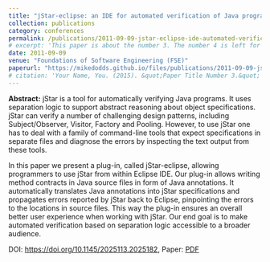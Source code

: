 ```yaml
---
title: "jStar-eclipse: an IDE for automated verification of Java programs"
collection: publications
category: conferences
permalink: /publications/2011-09-09-jstar-eclipse-ide-automated-verification
# excerpt: 'This paper is about the number 3. The number 4 is left for future work.'
date: 2011-09-09
venue: "Foundations of Software Engineering (FSE)"
paperurl: "https://mikedodds.github.io/files/publications/2011-09-09-jstar-eclipse-ide-automated-verification.pdf"
# citation: 'Your Name, You. (2015). &quot;Paper Title Number 3.&quot; <i>Journal 1</i>. 1(3).'
---
```


**Abstract:** jStar is a tool for automatically verifying Java programs. It uses separation logic to support abstract reasoning about object specifications. jStar can verify a number of challenging design patterns, including Subject/Observer, Visitor, Factory and Pooling. However, to use jStar one has to deal with a family of command-line tools that expect specifications in separate files and diagnose the errors by inspecting the text output from these tools.

In this paper we present a plug-in, called jStar-eclipse, allowing programmers to use jStar from within Eclipse IDE. Our plug-in allows writing method contracts in Java source files in form of Java annotations. It automatically translates Java annotations into jStar specifications and propagates errors reported by jStar back to Eclipse, pinpointing the errors to the locations in source files. This way the plug-in ensures an overall better user experience when working with jStar. Our end goal is to make automated verification based on separation logic accessible to a broader audience.

DOI: <https://doi.org/10.1145/2025113.2025182>, Paper: [PDF](https://mikedodds.github.io/files/publications/2011-09-09-jstar-eclipse-ide-automated-verification.pdf)
